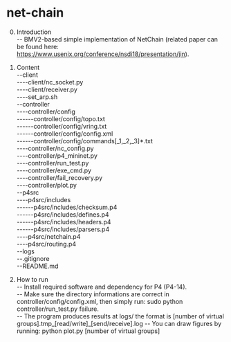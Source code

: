 # net-chain
0. Introduction<br>
-- BMV2-based simple implementation of NetChain (related paper can be found here: https://www.usenix.org/conference/nsdi18/presentation/jin).

1. Content<br>
--client<br>
----client/nc_socket.py<br>
----client/receiver.py<br>
----set_arp.sh<br>
--controller<br>
----controller/config<br>
------controller/config/topo.txt<br>
------controller/config/vring.txt<br>
------controller/config/config.xml<br>
------controller/config/commands[_1,_2,_3]*.txt<br>
----controller/nc_config.py<br>
----controller/p4_mininet.py<br>
----controller/run_test.py<br>
----controller/exe_cmd.py<br>
----controller/fail_recovery.py<br>
----controller/plot.py<br>
--p4src<br>
----p4src/includes<br>
------p4src/includes/checksum.p4<br>
------p4src/includes/defines.p4<br>
------p4src/includes/headers.p4<br>
------p4src/includes/parsers.p4<br>
----p4src/netchain.p4<br>
----p4src/routing.p4<br>
--logs<br>
--.gitignore<br>
--README.md<br>

2. How to run<br>
-- Install required software and dependency for P4 (P4-14).<br>
-- Make sure the directory informations are correct in controller/config/config.xml, then simply run: sudo python controller/run_test.py failure.<br>
-- The program produces results at logs/ the format is [number of virtual groups].tmp_[read/write]_[send/receive].log
-- You can draw figures by running: python plot.py [number of virtual groups]